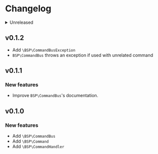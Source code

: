 # Changelog

<details>
<summary>Unreleased</summary>

### BREAKING CHANGES

### New features

### Bugfixes

</details>

## v0.1.2

- Add `\BSP\CommandBusException`
- `BSP\CommandBus` throws an exception if used with unrelated command

## v0.1.1

### New features

- Improve `BSP\CommandBus`'s documentation.

## v0.1.0

### New features

- Add `\BSP\CommandBus`
- Add `\BSP\Command`
- Add `\BSP\CommandHandler`
